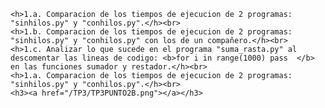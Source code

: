     <h>1.a. Comparacion de los tiempos de ejecucion de 2 programas: "sinhilos.py" y "conhilos.py".</h><br>
    <h>1.b. Comparacion de los tiempos de ejecucion de 2 programas: "sinhilos.py" y "conhilos.py" con los de un compañero.</h><br>
    <h>1.c. Analizar lo que sucede en el programa "suma_rasta.py" al descomentar las lineas de codigo: <b>for i in range(1000) pass  </b> en las funciones sumador y restador.</h><br>
    <h>1.a. Comparacion de los tiempos de ejecucion de 2 programas: "sinhilos.py" y "conhilos.py".</h><br>
    <h3><a href="/TP3/TP3PUNTO2B.png"></a></h3>

